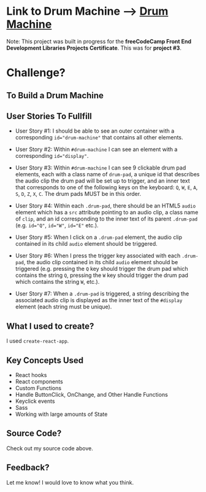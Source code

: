 # Link to Drum Machine --> [Drum Machine](http://russelltheprogrammer.github.io/drum-machine/)

Note: This project was built in progress for the <strong>freeCodeCamp Front End Development Libraries Projects Certificate</strong>. This was for <strong>project #3</strong>.

# Challenge?
## To Build a Drum Machine

## User Stories To Fullfill

- User Story #1: I should be able to see an outer container with a corresponding ```id="drum-machine"``` that contains all other elements.

- User Story #2: Within ```#drum-machine``` I can see an element with a corresponding ```id="display"```.

- User Story #3: Within ```#drum-machine``` I can see 9 clickable drum pad elements, each with a class name of ```drum-pad```, a unique id that describes the audio clip the drum pad will be set up to trigger, and an inner text that corresponds to one of the following keys on the keyboard: ```Q```, ```W```, ```E```, ```A```, ```S```, ```D```, ```Z```, ```X```, ```C```. The drum pads MUST be in this order.

- User Story #4: Within each ```.drum-pad```, there should be an HTML5 ```audio``` element which has a ```src``` attribute pointing to an audio clip, a class name of ```clip```, and an id corresponding to the inner text of its parent ```.drum-pad``` (e.g. ```id="Q"```, ```id="W"```, ```id="E"``` etc.).

- User Story #5: When I click on a ```.drum-pad``` element, the audio clip contained in its child ```audio``` element should be triggered.

- User Story #6: When I press the trigger key associated with each ```.drum-pad```, the audio clip contained in its child ```audio``` element should be triggered (e.g. pressing the ```Q``` key should trigger the drum pad which contains the string ```Q```, pressing the ```W``` key should trigger the drum pad which contains the string ```W```, etc.).

- User Story #7: When a ```.drum-pad``` is triggered, a string describing the associated audio clip is displayed as the inner text of the ```#display``` element (each string must be unique).

## What I used to create?

I used ```create-react-app```.

## Key Concepts Used

+ React hooks
+ React components
+ Custom Functions
+ Handle ButtonClick, OnChange, and Other Handle Functions
+ Keyclick events
+ Sass
+ Working with large amounts of State

## Source Code?

Check out my source code above.

## Feedback?

Let me know! I would love to know what you think.
